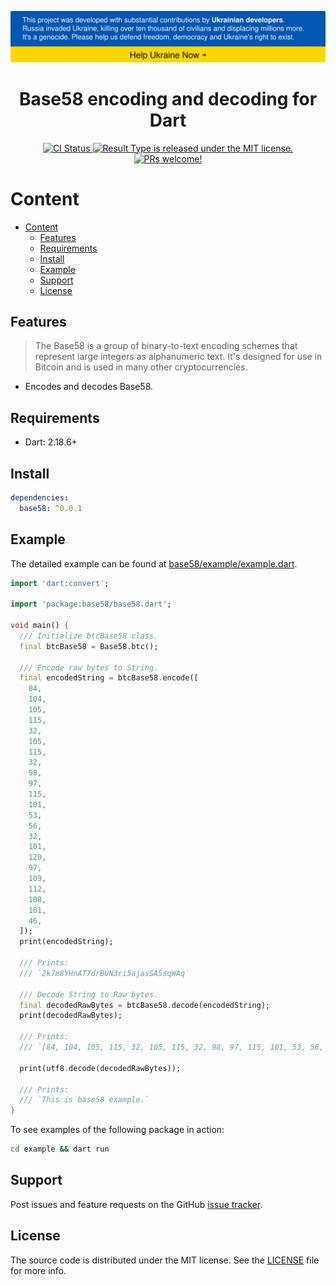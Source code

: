 [![Stand With Ukraine](https://raw.githubusercontent.com/vshymanskyy/StandWithUkraine/main/banner-direct.svg)](https://vshymanskyy.github.io/StandWithUkraine)

<h1 align="center">Base58 encoding and decoding for Dart</h1>

<p align="center">
    <a href="https://github.com/minikin/base58/actions">
    <img src="https://github.com/minikin/base58/actions/workflows/dart.yml/badge.svg" alt="CI Status" />
  </a>
    
   <a href="https://github.com/minikin/base58/blob/main/LICENSE">
    <img src="https://img.shields.io/badge/license-MIT-blue.svg" alt="Result Type is released under the MIT license." />
  </a>

  <a href="https://github.com/minikin/base58/blob/main/CODE_OF_CONDUCT.md">
    <img src="https://img.shields.io/badge/PRs-welcome-brightgreen.svg" alt="PRs welcome!" />
  </a>
</p>

# Content

- [Content](#content)
  - [Features](#features)
  - [Requirements](#requirements)
  - [Install](#install)
  - [Example](#example)
  - [Support](#support)
  - [License](#license)

## Features

> The Base58 is a group of binary-to-text encoding schemes that represent large integers as alphanumeric text.
> It's designed for use in Bitcoin and is used in many other cryptocurrencies.

- Encodes and decodes Base58.

## Requirements

- Dart: 2.18.6+

## Install

```yaml
dependencies:
  base58: ^0.0.1
```

## Example

The detailed example can be found at [base58/example/example.dart](https://github.com/minikin/base58/blob/main/example/example.dart).

```dart
import 'dart:convert';

import 'package:base58/base58.dart';

void main() {
  /// Initialize btcBase58 class.
  final btcBase58 = Base58.btc();

  /// Encode raw bytes to String.
  final encodedString = btcBase58.encode([
    84,
    104,
    105,
    115,
    32,
    105,
    115,
    32,
    98,
    97,
    115,
    101,
    53,
    56,
    32,
    101,
    120,
    97,
    109,
    112,
    108,
    101,
    46,
  ]);
  print(encodedString);

  /// Prints:
  /// `2k7m8YHnAT7drBUN3ri5ajasSA5sqWAq`

  /// Decode String to Raw bytes.
  final decodedRawBytes = btcBase58.decode(encodedString);
  print(decodedRawBytes);

  /// Prints:
  /// `[84, 104, 105, 115, 32, 105, 115, 32, 98, 97, 115, 101, 53, 56, 32, 101, 120, 97, 109, 112, 108, 101, 46]`

  print(utf8.decode(decodedRawBytes));

  /// Prints:
  /// `This is base58 example.`
}
```

To see examples of the following package in action:

```sh
cd example && dart run
```

## Support

Post issues and feature requests on the GitHub [issue tracker](https://github.com/minikin/base58/issues).

## License

The source code is distributed under the MIT license.
See the [LICENSE](https://github.com/minikin/base58/blob/main/LICENSE) file for more info.
